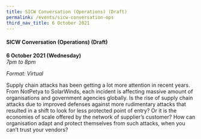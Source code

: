 ```yaml
---
title: SICW Conversation (Operations) (Draft)
permalink: /events/sicw-conversation-ops
third_nav_title: 6 October 2021
---
```

#### **SICW Conversation (Operations) (Draft)**

**6 October 2021 (Wednesday)**  
*7pm to 8pm*

*Format: Virtual*

Supply chain attacks has been getting a lot more attention in recent years. From NotPetya to SolarWinds, each incident is affecting massive amount of organisations and government agencies globally. Is the rise of supply chain attacks due to improved defenses against more rudimentary attacks that resulted in a shift to look for less protected point of entry? Or it is the economies of scale offered by the network of supplier’s customer? How can organisation adapt and protect themselves from such attacks, when you can’t trust your vendors?